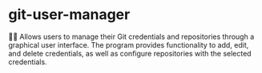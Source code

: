 # git-user-manager
👨‍💻 Allows users to manage their Git credentials and repositories through a graphical user interface. The program provides functionality to add, edit, and delete credentials, as well as configure repositories with the selected credentials.
